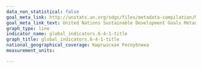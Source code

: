 ```yaml
---
data_non_statistical: false
goal_meta_link: http://unstats.un.org/sdgs/files/metadata-compilation/Metadata-Goal-6.pdf
goal_meta_link_text: United Nations Sustainable Development Goals Metadata (pdf 428kB)
graph_type: line
indicator_name: global_indicators.6-4-1-title
graph_title: global_indicators.6-4-1-title
national_geographical_coverage: Кыргызская Республика
measurement_units: 

---
```

